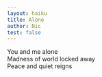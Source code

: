 ```yaml
---
layout: haiku
title: Alone
author: Nic
test: false
---
```


You and me alone<br>
Madness of world locked away<br>
Peace and quiet reigns<br>
